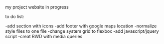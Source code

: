 my project website in progress 

to do list:

-add section with icons
-add footer with google maps location
-normalize style files to one file 
-change system grid to flexbox
-add javascript/jquery script
-creat RWD with media queries 
